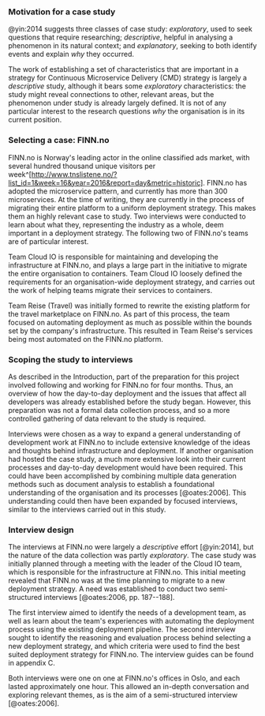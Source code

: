 ### Motivation for a case study

@yin:2014 suggests three classes of case study: _exploratory_, used to seek questions that require researching; _descriptive_, helpful in analysing a phenomenon in its natural context; and _explanatory_, seeking to both identify events and explain _why_ they occurred.

The work of establishing a set of characteristics that are important in a strategy for Continuous Microservice Delivery (CMD) strategy is largely a _descriptive_ study, although it bears some _exploratory_ characteristics: the study might reveal connections to other, relevant areas, but the phenomenon under study is already largely defined. It is not of any particular interest to the research questions _why_ the organisation is in its current position.

### Selecting a case: FINN.no

FINN.no is Norway's leading actor in the online classified ads market, with several hundred thousand unique visitors per week^[http://www.tnslistene.no/?list_id=1&week=16&year=2016&report=day&metric=historic]. FINN.no has adopted the microservice pattern, and currently has more than 300 microservices. At the time of writing, they are currently in the process of migrating their entire platform to a uniform deployment strategy. This makes them an highly relevant case to study. Two interviews were conducted to learn about what they, representing the industry as a whole, deem important in a deployment strategy. The following two of FINN.no's teams are of particular interest.

Team Cloud IO is responsible for maintaining and developing the infrastructure at FINN.no, and plays a large part in the initiative to migrate the entire organisation to containers. Team Cloud IO loosely defined the requirements for an organisation-wide deployment strategy, and carries out the work of helping teams migrate their services to containers.

Team Reise (Travel) was initially formed to rewrite the existing platform for the travel marketplace on FINN.no. As part of this process, the team focused on automating deployment as much as possible within the bounds set by the company's infrastructure. This resulted in Team Reise's services being most automated on the FINN.no platform.

### Scoping the study to interviews

As described in the Introduction, part of the preparation for this project involved following and working for FINN.no for four months. Thus, an overview of how the day-to-day deployment and the issues that affect all developers was already established before the study began. However, this preparation was not a formal data collection process, and so a more controlled gathering of data relevant to the study is required.

Interviews were chosen as a way to expand a general understanding of development work at FINN.no to include extensive knowledge of the ideas and thoughts behind infrastructure and deployment. If another organisation had hosted the case study, a much more extensive look into their current processes and day-to-day development would have been required. This could have been accomplished by combining multiple data generation methods such as document analysis to establish a foundational understanding of the organisation and its processes [@oates:2006]. This understanding could then have been expanded by focused interviews, similar to the interviews carried out in this study.

### Interview design

The interviews at FINN.no were largely a _descriptive_ effort [@yin:2014], but the nature of the data collection was partly _exploratory_. The case study was initially planned through a meeting with the leader of the Cloud IO team, which is responsible for the infrastructure at FINN.no. This initial meeting revealed that FINN.no was at the time planning to migrate to a new deployment strategy. A need was established to conduct two semi-structured interviews [@oates:2006, pp. 187--188].

The first interview aimed to identify the needs of a development team, as well as learn about the team's experiences with automating the deployment process using the existing deployment pipeline. The second interview sought to identify the reasoning and evaluation process behind selecting a new deployment strategy, and which criteria were used to find the best suited deployment strategy for FINN.no. The interview guides can be found in appendix C.

Both interviews were one on one at FINN.no's offices in Oslo, and each lasted approximately one hour. This allowed an in-depth conversation and exploring relevant themes, as is the aim of a semi-structured interview [@oates:2006].
